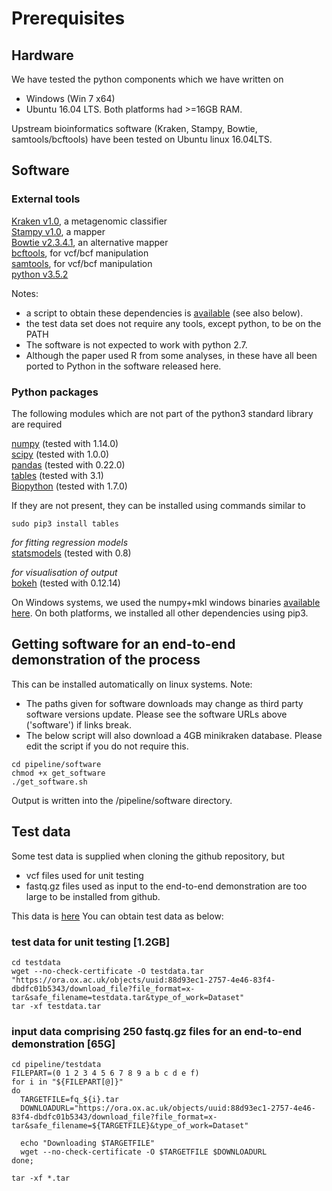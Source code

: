# Prerequisites

## Hardware
We have tested the python components which we have written on
* Windows (Win 7 x64)
* Ubuntu 16.04 LTS.
Both platforms had >=16GB RAM. 

Upstream bioinformatics software (Kraken, Stampy, Bowtie, samtools/bcftools) have been tested on Ubuntu linux 16.04LTS.

## Software
### External tools
[Kraken v1.0](https://ccb.jhu.edu/software/kraken/), a metagenomic classifier  
[Stampy v1.0](http://www.well.ox.ac.uk/project-stampy), a mapper  
[Bowtie v2.3.4.1](https://sourceforge.net/projects/bowtie-bio/files/bowtie2/2.3.4.1), an alternative mapper  
[bcftools](http://www.htslib.org/doc/bcftools.html), for vcf/bcf manipulation   
[samtools](http://www.htslib.org/doc/samtools.html), for vcf/bcf manipulation  
[python v3.5.2](https://www.python.org/downloads/)

Notes:  
* a script to obtain these dependencies is [available](../pipeline/get_software.sh) (see also below).
* the test data set does not require any tools, except python, to be on the PATH
* The software is not expected to work with python 2.7.
* Although the paper used R from some analyses, in these have all been ported to Python in the software released here.

### Python packages
The following modules which are not part of the python3 standard library are required

[numpy](http://www.numpy.org/) (tested with 1.14.0)  
[scipy](https://www.scipy.org/) (tested with 1.0.0)  
[pandas](https://pandas.pydata.org/) (tested with 0.22.0)  
[tables](https://www.pytables.org/) (tested with 3.1)  
[Biopython](http://biopython.org/) (tested with 1.7.0)

If they are not present, they can be installed using commands similar to
```
sudo pip3 install tables
```

*for fitting regression models*  
[statsmodels](http://www.statsmodels.org/stable/index.html) (tested with 0.8)

*for visualisation of output*  
[bokeh](https://bokeh.pydata.org/en/latest/) (tested with 0.12.14)

On Windows systems, we used the numpy+mkl windows binaries [available here](https://www.lfd.uci.edu/~gohlke/pythonlibs/).
On both platforms, we installed all other dependencies using pip3.

## Getting software for an end-to-end demonstration of the process
This can be installed automatically on linux systems.  Note:
* The paths given for software downloads may change as third party software versions update.  Please see the software URLs above ('software') if links break.
* The below script will also download a 4GB minikraken database.  Please edit the script if you do not require this.

```
cd pipeline/software
chmod +x get_software
./get_software.sh
```

Output is written into the /pipeline/software directory.

## Test data
Some test data is supplied when cloning the github repository, but 
* vcf files used for unit testing
* fastq.gz files used as input to the end-to-end demonstration
  are too large to be installed from github.

This data is  [here](https://ora.ox.ac.uk/objects/uuid:88d93ec1-2757-4e46-83f4-dbdfc01b5343)
You can obtain test data as below:

### test data for unit testing [1.2GB]
```
cd testdata
wget --no-check-certificate -O testdata.tar "https://ora.ox.ac.uk/objects/uuid:88d93ec1-2757-4e46-83f4-dbdfc01b5343/download_file?file_format=x-tar&safe_filename=testdata.tar&type_of_work=Dataset"
tar -xf testdata.tar
```

### input data comprising 250 fastq.gz files for an end-to-end demonstration [65G]
```
cd pipeline/testdata
FILEPART=(0 1 2 3 4 5 6 7 8 9 a b c d e f)
for i in "${FILEPART[@]}"
do
  TARGETFILE=fq_${i}.tar
  DOWNLOADURL="https://ora.ox.ac.uk/objects/uuid:88d93ec1-2757-4e46-83f4-dbdfc01b5343/download_file?file_format=x-tar&safe_filename=${TARGETFILE}&type_of_work=Dataset"

  echo "Downloading $TARGETFILE"
  wget --no-check-certificate -O $TARGETFILE $DOWNLOADURL
done;

tar -xf *.tar

```
